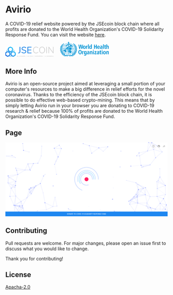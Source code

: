 # Avirio

A COVID-19 relief website powered by the JSEcoin block chain where all profits are donated to the World Health Organization's COVID-19 Solidarity Response Fund. You can visit the website [here](https://iandraves.github.io/Avirio).

<img src="img/jsecoin.png" width="30%" style="margin-right: 15px; display:inline-block">

<img src="img/who.png" width="30%" style="display:inline-block">

## More Info

Avirio is an open-source project aimed at leveraging a small portion of your computer's resources to make a big difference in relief efforts for the novel coronavirus. Thanks to the efficiency of the JSEcoin block chain, it is possible to do effective web-based crypto-mining. This means that by simply letting Avirio run in your browser you are donating to COVID-19 research & relief because 100% of profits are donated to the World Health Organization's COVID-19 Solidarity Response Fund.

## Page

![Screenshot of webpage](img/screenshot.png)

## Contributing
Pull requests are welcome. For major changes, please open an issue first to discuss what you would like to change.

Thank you for contributing!

## License
[Apacha-2.0](https://choosealicense.com/licenses/apache-2.0/)